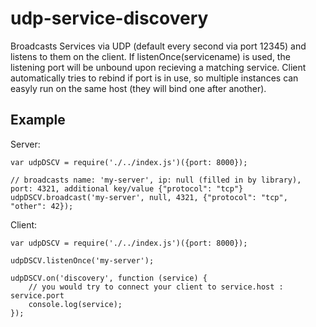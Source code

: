# udp-service-discovery

Broadcasts Services via UDP (default every second via port 12345) and listens to them on the client.
If listenOnce(servicename) is used, the listening port will be unbound upon recieving a matching service. Client automatically tries to rebind if port is in use, so multiple instances can easyly run on the same host (they will bind one after another).

## Example


Server:

    var udpDSCV = require('./../index.js')({port: 8000});

    // broadcasts name: 'my-server', ip: null (filled in by library), port: 4321, additional key/value {"protocol": "tcp"}
    udpDSCV.broadcast('my-server', null, 4321, {"protocol": "tcp", "other": 42});



Client:

    var udpDSCV = require('./../index.js')({port: 8000});

    udpDSCV.listenOnce('my-server');

    udpDSCV.on('discovery', function (service) {
        // you would try to connect your client to service.host : service.port
        console.log(service);
    });

